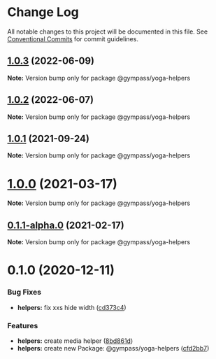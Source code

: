 # Change Log

All notable changes to this project will be documented in this file.
See [Conventional Commits](https://conventionalcommits.org) for commit guidelines.

## [1.0.3](https://github.com/Gympass/yoga/compare/@gympass/yoga-helpers@1.0.2...@gympass/yoga-helpers@1.0.3) (2022-06-09)

**Note:** Version bump only for package @gympass/yoga-helpers





## [1.0.2](https://github.com/Gympass/yoga/compare/@gympass/yoga-helpers@1.0.1...@gympass/yoga-helpers@1.0.2) (2022-06-07)

**Note:** Version bump only for package @gympass/yoga-helpers





## [1.0.1](https://github.com/Gympass/yoga/compare/@gympass/yoga-helpers@1.0.0...@gympass/yoga-helpers@1.0.1) (2021-09-24)

**Note:** Version bump only for package @gympass/yoga-helpers





# [1.0.0](https://github.com/Gympass/yoga/compare/@gympass/yoga-helpers@0.1.1-alpha.0...@gympass/yoga-helpers@1.0.0) (2021-03-17)

**Note:** Version bump only for package @gympass/yoga-helpers





## [0.1.1-alpha.0](https://github.com/Gympass/yoga/compare/@gympass/yoga-helpers@0.1.0...@gympass/yoga-helpers@0.1.1-alpha.0) (2021-02-17)

**Note:** Version bump only for package @gympass/yoga-helpers

# 0.1.0 (2020-12-11)

### Bug Fixes

- **helpers:** fix xxs hide width ([cd373c4](https://github.com/Gympass/yoga/commit/cd373c4a544a4f42a068aef026d17fe1ed3ad955))

### Features

- **helpers:** create media helper ([8bd861d](https://github.com/Gympass/yoga/commit/8bd861dbb26e1650af6adcd1105791dc9adf34c1))
- **helpers:** create new Package: @gympass/yoga-helpers ([cfd2bb7](https://github.com/Gympass/yoga/commit/cfd2bb75866fe17c48e27246b1413e813ff0ae4a))
